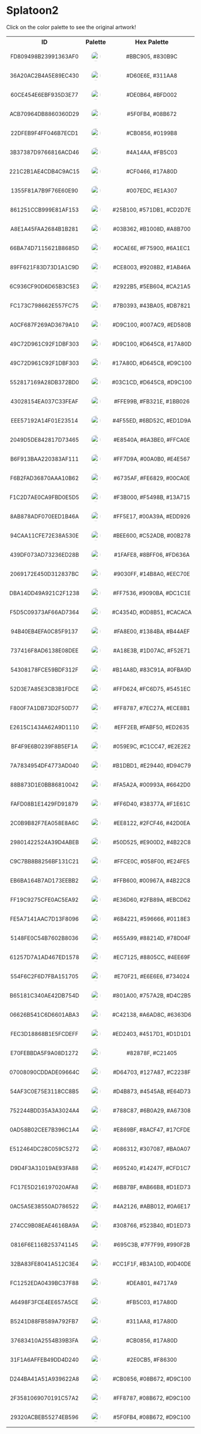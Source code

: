 
<!DOCTYPE html>
<html><body>
<h1>Splatoon2</h1>
<p>Click on the color palette to see the original artwork!</p>
<table style="width:100%">
<tr><th style="text-align: center; vertical-align: middle;">ID</th><th style="text-align: center; vertical-align: middle;">Palette</th><th style="text-align: center; vertical-align: middle;">Hex Palette</th></tr><tr><td style="text-align: center; vertical-align: middle;"><p style="font-size:14px">FD809498B23991363AF0</p></td> <td style="text-align: center; vertical-align: middle;"><a href=https://splatoonwiki.org/wiki/Ink style="font-size:14px"><img style="border-radius: 14px;" src="../media/swatches/FD809498B23991363AF0.png" height="25"></a></td> <td style="text-align: center; vertical-align: middle;"><p style="font-size:14px">#BBC905, #830B9C</p></td></tr><tr><td style="text-align: center; vertical-align: middle;"><p style="font-size:14px">36A20AC2B4A5E89EC430</p></td> <td style="text-align: center; vertical-align: middle;"><a href=https://splatoonwiki.org/wiki/Ink style="font-size:14px"><img style="border-radius: 14px;" src="../media/swatches/36A20AC2B4A5E89EC430.png" height="25"></a></td> <td style="text-align: center; vertical-align: middle;"><p style="font-size:14px">#D60E6E, #311AA8</p></td></tr><tr><td style="text-align: center; vertical-align: middle;"><p style="font-size:14px">60CE454E6EBF935D3E77</p></td> <td style="text-align: center; vertical-align: middle;"><a href=https://splatoonwiki.org/wiki/Ink style="font-size:14px"><img style="border-radius: 14px;" src="../media/swatches/60CE454E6EBF935D3E77.png" height="25"></a></td> <td style="text-align: center; vertical-align: middle;"><p style="font-size:14px">#DE0B64, #BFD002</p></td></tr><tr><td style="text-align: center; vertical-align: middle;"><p style="font-size:14px">ACB70964DB8860360D29</p></td> <td style="text-align: center; vertical-align: middle;"><a href=https://splatoonwiki.org/wiki/Ink style="font-size:14px"><img style="border-radius: 14px;" src="../media/swatches/ACB70964DB8860360D29.png" height="25"></a></td> <td style="text-align: center; vertical-align: middle;"><p style="font-size:14px">#5F0FB4, #08B672</p></td></tr><tr><td style="text-align: center; vertical-align: middle;"><p style="font-size:14px">22DFEB9F4FF046B7ECD1</p></td> <td style="text-align: center; vertical-align: middle;"><a href=https://splatoonwiki.org/wiki/Ink style="font-size:14px"><img style="border-radius: 14px;" src="../media/swatches/22DFEB9F4FF046B7ECD1.png" height="25"></a></td> <td style="text-align: center; vertical-align: middle;"><p style="font-size:14px">#CB0856, #0199B8</p></td></tr><tr><td style="text-align: center; vertical-align: middle;"><p style="font-size:14px">3B37387D9766816ACD46</p></td> <td style="text-align: center; vertical-align: middle;"><a href=https://splatoonwiki.org/wiki/Ink style="font-size:14px"><img style="border-radius: 14px;" src="../media/swatches/3B37387D9766816ACD46.png" height="25"></a></td> <td style="text-align: center; vertical-align: middle;"><p style="font-size:14px">#4A14AA, #FB5C03</p></td></tr><tr><td style="text-align: center; vertical-align: middle;"><p style="font-size:14px">221C2B1AE4CDB4C9AC15</p></td> <td style="text-align: center; vertical-align: middle;"><a href=https://splatoonwiki.org/wiki/Ink style="font-size:14px"><img style="border-radius: 14px;" src="../media/swatches/221C2B1AE4CDB4C9AC15.png" height="25"></a></td> <td style="text-align: center; vertical-align: middle;"><p style="font-size:14px">#CF0466, #17A80D</p></td></tr><tr><td style="text-align: center; vertical-align: middle;"><p style="font-size:14px">1355F81A7B9F76E60E90</p></td> <td style="text-align: center; vertical-align: middle;"><a href=https://splatoonwiki.org/wiki/Ink style="font-size:14px"><img style="border-radius: 14px;" src="../media/swatches/1355F81A7B9F76E60E90.png" height="25"></a></td> <td style="text-align: center; vertical-align: middle;"><p style="font-size:14px">#007EDC, #E1A307</p></td></tr><tr><td style="text-align: center; vertical-align: middle;"><p style="font-size:14px">861251CCB999E81AF153</p></td> <td style="text-align: center; vertical-align: middle;"><a href=https://splatoonwiki.org/wiki/Ink style="font-size:14px"><img style="border-radius: 14px;" src="../media/swatches/861251CCB999E81AF153.png" height="25"></a></td> <td style="text-align: center; vertical-align: middle;"><p style="font-size:14px">#25B100, #571DB1, #CD2D7E</p></td></tr><tr><td style="text-align: center; vertical-align: middle;"><p style="font-size:14px">A8E1A45FAA2684B1B281</p></td> <td style="text-align: center; vertical-align: middle;"><a href=https://splatoonwiki.org/wiki/Ink style="font-size:14px"><img style="border-radius: 14px;" src="../media/swatches/A8E1A45FAA2684B1B281.png" height="25"></a></td> <td style="text-align: center; vertical-align: middle;"><p style="font-size:14px">#03B362, #B1008D, #A8B700</p></td></tr><tr><td style="text-align: center; vertical-align: middle;"><p style="font-size:14px">66BA74D7115621B8685D</p></td> <td style="text-align: center; vertical-align: middle;"><a href=https://splatoonwiki.org/wiki/Ink style="font-size:14px"><img style="border-radius: 14px;" src="../media/swatches/66BA74D7115621B8685D.png" height="25"></a></td> <td style="text-align: center; vertical-align: middle;"><p style="font-size:14px">#0CAE6E, #F75900, #6A1EC1</p></td></tr><tr><td style="text-align: center; vertical-align: middle;"><p style="font-size:14px">89FF621F83D73D1A1C9D</p></td> <td style="text-align: center; vertical-align: middle;"><a href=https://splatoonwiki.org/wiki/Ink style="font-size:14px"><img style="border-radius: 14px;" src="../media/swatches/89FF621F83D73D1A1C9D.png" height="25"></a></td> <td style="text-align: center; vertical-align: middle;"><p style="font-size:14px">#CE8003, #9208B2, #1AB46A</p></td></tr><tr><td style="text-align: center; vertical-align: middle;"><p style="font-size:14px">6C936CF90D6D65B3C5E3</p></td> <td style="text-align: center; vertical-align: middle;"><a href=https://splatoonwiki.org/wiki/Ink style="font-size:14px"><img style="border-radius: 14px;" src="../media/swatches/6C936CF90D6D65B3C5E3.png" height="25"></a></td> <td style="text-align: center; vertical-align: middle;"><p style="font-size:14px">#2922B5, #5EB604, #CA21A5</p></td></tr><tr><td style="text-align: center; vertical-align: middle;"><p style="font-size:14px">FC173C798662E557FC75</p></td> <td style="text-align: center; vertical-align: middle;"><a href=https://splatoonwiki.org/wiki/Ink style="font-size:14px"><img style="border-radius: 14px;" src="../media/swatches/FC173C798662E557FC75.png" height="25"></a></td> <td style="text-align: center; vertical-align: middle;"><p style="font-size:14px">#7B0393, #43BA05, #DB7821</p></td></tr><tr><td style="text-align: center; vertical-align: middle;"><p style="font-size:14px">A0CF687F269AD3679A10</p></td> <td style="text-align: center; vertical-align: middle;"><a href=https://splatoonwiki.org/wiki/Ink style="font-size:14px"><img style="border-radius: 14px;" src="../media/swatches/A0CF687F269AD3679A10.png" height="25"></a></td> <td style="text-align: center; vertical-align: middle;"><p style="font-size:14px">#D9C100, #007AC9, #ED580B</p></td></tr><tr><td style="text-align: center; vertical-align: middle;"><p style="font-size:14px">49C72D961C92F1DBF303</p></td> <td style="text-align: center; vertical-align: middle;"><a href=https://splatoonwiki.org/wiki/Ink style="font-size:14px"><img style="border-radius: 14px;" src="../media/swatches/49C72D961C92F1DBF303.png" height="25"></a></td> <td style="text-align: center; vertical-align: middle;"><p style="font-size:14px">#D9C100, #D645C8, #17A80D</p></td></tr><tr><td style="text-align: center; vertical-align: middle;"><p style="font-size:14px">49C72D961C92F1DBF303</p></td> <td style="text-align: center; vertical-align: middle;"><a href=https://splatoonwiki.org/wiki/Ink style="font-size:14px"><img style="border-radius: 14px;" src="../media/swatches/49C72D961C92F1DBF303.png" height="25"></a></td> <td style="text-align: center; vertical-align: middle;"><p style="font-size:14px">#17A80D, #D645C8, #D9C100</p></td></tr><tr><td style="text-align: center; vertical-align: middle;"><p style="font-size:14px">552817169A28DB372BD0</p></td> <td style="text-align: center; vertical-align: middle;"><a href=https://splatoonwiki.org/wiki/Ink style="font-size:14px"><img style="border-radius: 14px;" src="../media/swatches/552817169A28DB372BD0.png" height="25"></a></td> <td style="text-align: center; vertical-align: middle;"><p style="font-size:14px">#03C1CD, #D645C8, #D9C100</p></td></tr><tr><td style="text-align: center; vertical-align: middle;"><p style="font-size:14px">43028154EA037C33FEAF</p></td> <td style="text-align: center; vertical-align: middle;"><a href=https://splatoonwiki.org/wiki/Ink style="font-size:14px"><img style="border-radius: 14px;" src="../media/swatches/43028154EA037C33FEAF.png" height="25"></a></td> <td style="text-align: center; vertical-align: middle;"><p style="font-size:14px">#FFE99B, #FB321E, #1BB026</p></td></tr><tr><td style="text-align: center; vertical-align: middle;"><p style="font-size:14px">EEE57192A14F01E23514</p></td> <td style="text-align: center; vertical-align: middle;"><a href=https://splatoonwiki.org/wiki/Ink style="font-size:14px"><img style="border-radius: 14px;" src="../media/swatches/EEE57192A14F01E23514.png" height="25"></a></td> <td style="text-align: center; vertical-align: middle;"><p style="font-size:14px">#4F55ED, #6BD52C, #ED1D9A</p></td></tr><tr><td style="text-align: center; vertical-align: middle;"><p style="font-size:14px">2049D5DE842817D73465</p></td> <td style="text-align: center; vertical-align: middle;"><a href=https://splatoonwiki.org/wiki/Ink style="font-size:14px"><img style="border-radius: 14px;" src="../media/swatches/2049D5DE842817D73465.png" height="25"></a></td> <td style="text-align: center; vertical-align: middle;"><p style="font-size:14px">#E8540A, #6A3BE0, #FFCA0E</p></td></tr><tr><td style="text-align: center; vertical-align: middle;"><p style="font-size:14px">B6F913BAA220383AF111</p></td> <td style="text-align: center; vertical-align: middle;"><a href=https://splatoonwiki.org/wiki/Ink style="font-size:14px"><img style="border-radius: 14px;" src="../media/swatches/B6F913BAA220383AF111.png" height="25"></a></td> <td style="text-align: center; vertical-align: middle;"><p style="font-size:14px">#FF7D9A, #00A0B0, #E4E567</p></td></tr><tr><td style="text-align: center; vertical-align: middle;"><p style="font-size:14px">F6B2FAD36870AAA10B62</p></td> <td style="text-align: center; vertical-align: middle;"><a href=https://splatoonwiki.org/wiki/Ink style="font-size:14px"><img style="border-radius: 14px;" src="../media/swatches/F6B2FAD36870AAA10B62.png" height="25"></a></td> <td style="text-align: center; vertical-align: middle;"><p style="font-size:14px">#6735AF, #FE6829, #00CA0E</p></td></tr><tr><td style="text-align: center; vertical-align: middle;"><p style="font-size:14px">F1C2D7AE0CA9FBD0E5D5</p></td> <td style="text-align: center; vertical-align: middle;"><a href=https://splatoonwiki.org/wiki/Ink style="font-size:14px"><img style="border-radius: 14px;" src="../media/swatches/F1C2D7AE0CA9FBD0E5D5.png" height="25"></a></td> <td style="text-align: center; vertical-align: middle;"><p style="font-size:14px">#F3B000, #F5498B, #13A715</p></td></tr><tr><td style="text-align: center; vertical-align: middle;"><p style="font-size:14px">8AB878ADF070EED1B46A</p></td> <td style="text-align: center; vertical-align: middle;"><a href=https://splatoonwiki.org/wiki/Ink style="font-size:14px"><img style="border-radius: 14px;" src="../media/swatches/8AB878ADF070EED1B46A.png" height="25"></a></td> <td style="text-align: center; vertical-align: middle;"><p style="font-size:14px">#FF5E17, #00A39A, #EDD926</p></td></tr><tr><td style="text-align: center; vertical-align: middle;"><p style="font-size:14px">94CAA11CFE72E38A530E</p></td> <td style="text-align: center; vertical-align: middle;"><a href=https://splatoonwiki.org/wiki/Ink style="font-size:14px"><img style="border-radius: 14px;" src="../media/swatches/94CAA11CFE72E38A530E.png" height="25"></a></td> <td style="text-align: center; vertical-align: middle;"><p style="font-size:14px">#BEE600, #C52ADB, #00B278</p></td></tr><tr><td style="text-align: center; vertical-align: middle;"><p style="font-size:14px">439DF073AD73236ED28B</p></td> <td style="text-align: center; vertical-align: middle;"><a href=https://splatoonwiki.org/wiki/Ink style="font-size:14px"><img style="border-radius: 14px;" src="../media/swatches/439DF073AD73236ED28B.png" height="25"></a></td> <td style="text-align: center; vertical-align: middle;"><p style="font-size:14px">#1FAFE8, #8BFF06, #FD636A</p></td></tr><tr><td style="text-align: center; vertical-align: middle;"><p style="font-size:14px">2069172E450D312837BC</p></td> <td style="text-align: center; vertical-align: middle;"><a href=https://splatoonwiki.org/wiki/Ink style="font-size:14px"><img style="border-radius: 14px;" src="../media/swatches/2069172E450D312837BC.png" height="25"></a></td> <td style="text-align: center; vertical-align: middle;"><p style="font-size:14px">#9030FF, #14B8A0, #EEC70E</p></td></tr><tr><td style="text-align: center; vertical-align: middle;"><p style="font-size:14px">DBA14DD49A921C2F1238</p></td> <td style="text-align: center; vertical-align: middle;"><a href=https://splatoonwiki.org/wiki/Ink style="font-size:14px"><img style="border-radius: 14px;" src="../media/swatches/DBA14DD49A921C2F1238.png" height="25"></a></td> <td style="text-align: center; vertical-align: middle;"><p style="font-size:14px">#FF7536, #9090BA, #DC1C1E</p></td></tr><tr><td style="text-align: center; vertical-align: middle;"><p style="font-size:14px">F5D5C09373AF66AD7364</p></td> <td style="text-align: center; vertical-align: middle;"><a href=https://splatoonwiki.org/wiki/Ink style="font-size:14px"><img style="border-radius: 14px;" src="../media/swatches/F5D5C09373AF66AD7364.png" height="25"></a></td> <td style="text-align: center; vertical-align: middle;"><p style="font-size:14px">#C4354D, #0D8B51, #CACACA</p></td></tr><tr><td style="text-align: center; vertical-align: middle;"><p style="font-size:14px">94B40EB4EFA0C85F9137</p></td> <td style="text-align: center; vertical-align: middle;"><a href=https://splatoonwiki.org/wiki/Ink style="font-size:14px"><img style="border-radius: 14px;" src="../media/swatches/94B40EB4EFA0C85F9137.png" height="25"></a></td> <td style="text-align: center; vertical-align: middle;"><p style="font-size:14px">#FA8E00, #1384BA, #B44AEF</p></td></tr><tr><td style="text-align: center; vertical-align: middle;"><p style="font-size:14px">737416F8AD6138E08DEE</p></td> <td style="text-align: center; vertical-align: middle;"><a href=https://splatoonwiki.org/wiki/Ink style="font-size:14px"><img style="border-radius: 14px;" src="../media/swatches/737416F8AD6138E08DEE.png" height="25"></a></td> <td style="text-align: center; vertical-align: middle;"><p style="font-size:14px">#A18E3B, #1D07AC, #F52E71</p></td></tr><tr><td style="text-align: center; vertical-align: middle;"><p style="font-size:14px">54308178FCE59BDF312F</p></td> <td style="text-align: center; vertical-align: middle;"><a href=https://splatoonwiki.org/wiki/Ink style="font-size:14px"><img style="border-radius: 14px;" src="../media/swatches/54308178FCE59BDF312F.png" height="25"></a></td> <td style="text-align: center; vertical-align: middle;"><p style="font-size:14px">#B14A8D, #83C91A, #0FBA9D</p></td></tr><tr><td style="text-align: center; vertical-align: middle;"><p style="font-size:14px">52D3E7A85E3CB3B1FDCE</p></td> <td style="text-align: center; vertical-align: middle;"><a href=https://splatoonwiki.org/wiki/Ink style="font-size:14px"><img style="border-radius: 14px;" src="../media/swatches/52D3E7A85E3CB3B1FDCE.png" height="25"></a></td> <td style="text-align: center; vertical-align: middle;"><p style="font-size:14px">#FFD624, #FC6D75, #5451EC</p></td></tr><tr><td style="text-align: center; vertical-align: middle;"><p style="font-size:14px">F800F7A1DB73D2F50D77</p></td> <td style="text-align: center; vertical-align: middle;"><a href=https://splatoonwiki.org/wiki/Ink style="font-size:14px"><img style="border-radius: 14px;" src="../media/swatches/F800F7A1DB73D2F50D77.png" height="25"></a></td> <td style="text-align: center; vertical-align: middle;"><p style="font-size:14px">#FF8787, #7EC27A, #ECE8B1</p></td></tr><tr><td style="text-align: center; vertical-align: middle;"><p style="font-size:14px">E2615C1434A62A9D1110</p></td> <td style="text-align: center; vertical-align: middle;"><a href=https://splatoonwiki.org/wiki/Ink style="font-size:14px"><img style="border-radius: 14px;" src="../media/swatches/E2615C1434A62A9D1110.png" height="25"></a></td> <td style="text-align: center; vertical-align: middle;"><p style="font-size:14px">#EFF2EB, #FABF50, #ED2635</p></td></tr><tr><td style="text-align: center; vertical-align: middle;"><p style="font-size:14px">BF4F9E6B0239F8B5EF1A</p></td> <td style="text-align: center; vertical-align: middle;"><a href=https://splatoonwiki.org/wiki/Ink style="font-size:14px"><img style="border-radius: 14px;" src="../media/swatches/BF4F9E6B0239F8B5EF1A.png" height="25"></a></td> <td style="text-align: center; vertical-align: middle;"><p style="font-size:14px">#059E9C, #C1CC47, #E2E2E2</p></td></tr><tr><td style="text-align: center; vertical-align: middle;"><p style="font-size:14px">7A7834954DF4773AD040</p></td> <td style="text-align: center; vertical-align: middle;"><a href=https://splatoonwiki.org/wiki/Ink style="font-size:14px"><img style="border-radius: 14px;" src="../media/swatches/7A7834954DF4773AD040.png" height="25"></a></td> <td style="text-align: center; vertical-align: middle;"><p style="font-size:14px">#B1DBD1, #E29440, #D94C79</p></td></tr><tr><td style="text-align: center; vertical-align: middle;"><p style="font-size:14px">88B873D1E0BB86810042</p></td> <td style="text-align: center; vertical-align: middle;"><a href=https://splatoonwiki.org/wiki/Ink style="font-size:14px"><img style="border-radius: 14px;" src="../media/swatches/88B873D1E0BB86810042.png" height="25"></a></td> <td style="text-align: center; vertical-align: middle;"><p style="font-size:14px">#FA5A2A, #00993A, #6642D0</p></td></tr><tr><td style="text-align: center; vertical-align: middle;"><p style="font-size:14px">FAFD08B1E1429FD91879</p></td> <td style="text-align: center; vertical-align: middle;"><a href=https://splatoonwiki.org/wiki/Ink style="font-size:14px"><img style="border-radius: 14px;" src="../media/swatches/FAFD08B1E1429FD91879.png" height="25"></a></td> <td style="text-align: center; vertical-align: middle;"><p style="font-size:14px">#FF6D40, #38377A, #F1E61C</p></td></tr><tr><td style="text-align: center; vertical-align: middle;"><p style="font-size:14px">2C0B9B82F7EA058E8A6C</p></td> <td style="text-align: center; vertical-align: middle;"><a href=https://splatoonwiki.org/wiki/Ink style="font-size:14px"><img style="border-radius: 14px;" src="../media/swatches/2C0B9B82F7EA058E8A6C.png" height="25"></a></td> <td style="text-align: center; vertical-align: middle;"><p style="font-size:14px">#EE8122, #2FCF46, #42D0EA</p></td></tr><tr><td style="text-align: center; vertical-align: middle;"><p style="font-size:14px">29801422524A39D4ABEB</p></td> <td style="text-align: center; vertical-align: middle;"><a href=https://splatoonwiki.org/wiki/Ink style="font-size:14px"><img style="border-radius: 14px;" src="../media/swatches/29801422524A39D4ABEB.png" height="25"></a></td> <td style="text-align: center; vertical-align: middle;"><p style="font-size:14px">#50D525, #E900D2, #4B22C8</p></td></tr><tr><td style="text-align: center; vertical-align: middle;"><p style="font-size:14px">C9C7BB8B8256BF131C21</p></td> <td style="text-align: center; vertical-align: middle;"><a href=https://splatoonwiki.org/wiki/Ink style="font-size:14px"><img style="border-radius: 14px;" src="../media/swatches/C9C7BB8B8256BF131C21.png" height="25"></a></td> <td style="text-align: center; vertical-align: middle;"><p style="font-size:14px">#FFCE0C, #058F00, #E24FE5</p></td></tr><tr><td style="text-align: center; vertical-align: middle;"><p style="font-size:14px">EB6BA164B7AD173EEBB2</p></td> <td style="text-align: center; vertical-align: middle;"><a href=https://splatoonwiki.org/wiki/Ink style="font-size:14px"><img style="border-radius: 14px;" src="../media/swatches/EB6BA164B7AD173EEBB2.png" height="25"></a></td> <td style="text-align: center; vertical-align: middle;"><p style="font-size:14px">#FFB600, #00967A, #4B22C8</p></td></tr><tr><td style="text-align: center; vertical-align: middle;"><p style="font-size:14px">FF19C9275CFE0AC5EA92</p></td> <td style="text-align: center; vertical-align: middle;"><a href=https://splatoonwiki.org/wiki/Ink style="font-size:14px"><img style="border-radius: 14px;" src="../media/swatches/FF19C9275CFE0AC5EA92.png" height="25"></a></td> <td style="text-align: center; vertical-align: middle;"><p style="font-size:14px">#E36D60, #2FB89A, #EBCD62</p></td></tr><tr><td style="text-align: center; vertical-align: middle;"><p style="font-size:14px">FE5A7141AAC7D13F8096</p></td> <td style="text-align: center; vertical-align: middle;"><a href=https://splatoonwiki.org/wiki/Ink style="font-size:14px"><img style="border-radius: 14px;" src="../media/swatches/FE5A7141AAC7D13F8096.png" height="25"></a></td> <td style="text-align: center; vertical-align: middle;"><p style="font-size:14px">#6B4221, #596666, #0118E3</p></td></tr><tr><td style="text-align: center; vertical-align: middle;"><p style="font-size:14px">5148FE0C54B7602B8036</p></td> <td style="text-align: center; vertical-align: middle;"><a href=https://splatoonwiki.org/wiki/Ink style="font-size:14px"><img style="border-radius: 14px;" src="../media/swatches/5148FE0C54B7602B8036.png" height="25"></a></td> <td style="text-align: center; vertical-align: middle;"><p style="font-size:14px">#655A99, #88214D, #78D04F</p></td></tr><tr><td style="text-align: center; vertical-align: middle;"><p style="font-size:14px">61257D7A1AD467ED1578</p></td> <td style="text-align: center; vertical-align: middle;"><a href=https://splatoonwiki.org/wiki/Ink style="font-size:14px"><img style="border-radius: 14px;" src="../media/swatches/61257D7A1AD467ED1578.png" height="25"></a></td> <td style="text-align: center; vertical-align: middle;"><p style="font-size:14px">#EC7125, #8805CC, #4EE69F</p></td></tr><tr><td style="text-align: center; vertical-align: middle;"><p style="font-size:14px">554F6C2F6D7FBA151705</p></td> <td style="text-align: center; vertical-align: middle;"><a href=https://splatoonwiki.org/wiki/Ink style="font-size:14px"><img style="border-radius: 14px;" src="../media/swatches/554F6C2F6D7FBA151705.png" height="25"></a></td> <td style="text-align: center; vertical-align: middle;"><p style="font-size:14px">#E70F21, #E6E6E6, #734024</p></td></tr><tr><td style="text-align: center; vertical-align: middle;"><p style="font-size:14px">B65181C340AE42DB754D</p></td> <td style="text-align: center; vertical-align: middle;"><a href=https://splatoonwiki.org/wiki/Ink style="font-size:14px"><img style="border-radius: 14px;" src="../media/swatches/B65181C340AE42DB754D.png" height="25"></a></td> <td style="text-align: center; vertical-align: middle;"><p style="font-size:14px">#801A00, #757A2B, #D4C2B5</p></td></tr><tr><td style="text-align: center; vertical-align: middle;"><p style="font-size:14px">06626B541C6D6601ABA3</p></td> <td style="text-align: center; vertical-align: middle;"><a href=https://splatoonwiki.org/wiki/Ink style="font-size:14px"><img style="border-radius: 14px;" src="../media/swatches/06626B541C6D6601ABA3.png" height="25"></a></td> <td style="text-align: center; vertical-align: middle;"><p style="font-size:14px">#C42138, #A6AD8C, #6363D6</p></td></tr><tr><td style="text-align: center; vertical-align: middle;"><p style="font-size:14px">FEC3D18868B1E5FCDEFF</p></td> <td style="text-align: center; vertical-align: middle;"><a href=https://splatoonwiki.org/wiki/Ink style="font-size:14px"><img style="border-radius: 14px;" src="../media/swatches/FEC3D18868B1E5FCDEFF.png" height="25"></a></td> <td style="text-align: center; vertical-align: middle;"><p style="font-size:14px">#ED2403, #4517D1, #D1D1D1</p></td></tr><tr><td style="text-align: center; vertical-align: middle;"><p style="font-size:14px">E70FEBBDA5F9A08D1272</p></td> <td style="text-align: center; vertical-align: middle;"><a href=https://splatoonwiki.org/wiki/Ink style="font-size:14px"><img style="border-radius: 14px;" src="../media/swatches/E70FEBBDA5F9A08D1272.png" height="25"></a></td> <td style="text-align: center; vertical-align: middle;"><p style="font-size:14px">#82878F, #C21405</p></td></tr><tr><td style="text-align: center; vertical-align: middle;"><p style="font-size:14px">07008090CDDADE09664C</p></td> <td style="text-align: center; vertical-align: middle;"><a href=https://splatoonwiki.org/wiki/Ink style="font-size:14px"><img style="border-radius: 14px;" src="../media/swatches/07008090CDDADE09664C.png" height="25"></a></td> <td style="text-align: center; vertical-align: middle;"><p style="font-size:14px">#D64703, #127A87, #C2238F</p></td></tr><tr><td style="text-align: center; vertical-align: middle;"><p style="font-size:14px">54AF3C0E75E3118CC8B5</p></td> <td style="text-align: center; vertical-align: middle;"><a href=https://splatoonwiki.org/wiki/Ink style="font-size:14px"><img style="border-radius: 14px;" src="../media/swatches/54AF3C0E75E3118CC8B5.png" height="25"></a></td> <td style="text-align: center; vertical-align: middle;"><p style="font-size:14px">#D4B873, #4545AB, #E64D73</p></td></tr><tr><td style="text-align: center; vertical-align: middle;"><p style="font-size:14px">752244BDD35A3A3024A4</p></td> <td style="text-align: center; vertical-align: middle;"><a href=https://splatoonwiki.org/wiki/Ink style="font-size:14px"><img style="border-radius: 14px;" src="../media/swatches/752244BDD35A3A3024A4.png" height="25"></a></td> <td style="text-align: center; vertical-align: middle;"><p style="font-size:14px">#788C87, #6B0A29, #A67308</p></td></tr><tr><td style="text-align: center; vertical-align: middle;"><p style="font-size:14px">0AD58B02CEE7B396C1A4</p></td> <td style="text-align: center; vertical-align: middle;"><a href=https://splatoonwiki.org/wiki/Ink style="font-size:14px"><img style="border-radius: 14px;" src="../media/swatches/0AD58B02CEE7B396C1A4.png" height="25"></a></td> <td style="text-align: center; vertical-align: middle;"><p style="font-size:14px">#E869BF, #8ACF47, #17CFDE</p></td></tr><tr><td style="text-align: center; vertical-align: middle;"><p style="font-size:14px">E512464DC28C059C5272</p></td> <td style="text-align: center; vertical-align: middle;"><a href=https://splatoonwiki.org/wiki/Ink style="font-size:14px"><img style="border-radius: 14px;" src="../media/swatches/E512464DC28C059C5272.png" height="25"></a></td> <td style="text-align: center; vertical-align: middle;"><p style="font-size:14px">#086312, #307087, #BA0A07</p></td></tr><tr><td style="text-align: center; vertical-align: middle;"><p style="font-size:14px">D9D4F3A31019AE93FA88</p></td> <td style="text-align: center; vertical-align: middle;"><a href=https://splatoonwiki.org/wiki/Ink style="font-size:14px"><img style="border-radius: 14px;" src="../media/swatches/D9D4F3A31019AE93FA88.png" height="25"></a></td> <td style="text-align: center; vertical-align: middle;"><p style="font-size:14px">#695240, #14247F, #CFD1C7</p></td></tr><tr><td style="text-align: center; vertical-align: middle;"><p style="font-size:14px">FC17E5D216197020AFA8</p></td> <td style="text-align: center; vertical-align: middle;"><a href=https://splatoonwiki.org/wiki/Ink style="font-size:14px"><img style="border-radius: 14px;" src="../media/swatches/FC17E5D216197020AFA8.png" height="25"></a></td> <td style="text-align: center; vertical-align: middle;"><p style="font-size:14px">#6B87BF, #AB66B8, #D1ED73</p></td></tr><tr><td style="text-align: center; vertical-align: middle;"><p style="font-size:14px">0AC5A5E38550AD786522</p></td> <td style="text-align: center; vertical-align: middle;"><a href=https://splatoonwiki.org/wiki/Ink style="font-size:14px"><img style="border-radius: 14px;" src="../media/swatches/0AC5A5E38550AD786522.png" height="25"></a></td> <td style="text-align: center; vertical-align: middle;"><p style="font-size:14px">#4A2126, #ABB012, #0A6E17</p></td></tr><tr><td style="text-align: center; vertical-align: middle;"><p style="font-size:14px">274CC9B08EAE4616BA9A</p></td> <td style="text-align: center; vertical-align: middle;"><a href=https://splatoonwiki.org/wiki/Ink style="font-size:14px"><img style="border-radius: 14px;" src="../media/swatches/274CC9B08EAE4616BA9A.png" height="25"></a></td> <td style="text-align: center; vertical-align: middle;"><p style="font-size:14px">#308766, #523B40, #D1ED73</p></td></tr><tr><td style="text-align: center; vertical-align: middle;"><p style="font-size:14px">0816F6E116B253741145</p></td> <td style="text-align: center; vertical-align: middle;"><a href=https://splatoonwiki.org/wiki/Ink style="font-size:14px"><img style="border-radius: 14px;" src="../media/swatches/0816F6E116B253741145.png" height="25"></a></td> <td style="text-align: center; vertical-align: middle;"><p style="font-size:14px">#695C3B, #7F7F99, #990F2B</p></td></tr><tr><td style="text-align: center; vertical-align: middle;"><p style="font-size:14px">32BA83FE8041A512C3E4</p></td> <td style="text-align: center; vertical-align: middle;"><a href=https://splatoonwiki.org/wiki/Ink style="font-size:14px"><img style="border-radius: 14px;" src="../media/swatches/32BA83FE8041A512C3E4.png" height="25"></a></td> <td style="text-align: center; vertical-align: middle;"><p style="font-size:14px">#CC1F1F, #B3A10D, #0D40DE</p></td></tr><tr><td style="text-align: center; vertical-align: middle;"><p style="font-size:14px">FC1252EDA0439BC37F88</p></td> <td style="text-align: center; vertical-align: middle;"><a href=https://splatoonwiki.org/wiki/Ink style="font-size:14px"><img style="border-radius: 14px;" src="../media/swatches/FC1252EDA0439BC37F88.png" height="25"></a></td> <td style="text-align: center; vertical-align: middle;"><p style="font-size:14px">#DEA801, #4717A9</p></td></tr><tr><td style="text-align: center; vertical-align: middle;"><p style="font-size:14px">A6498F3FCE4EE657A5CE</p></td> <td style="text-align: center; vertical-align: middle;"><a href=https://splatoonwiki.org/wiki/Ink style="font-size:14px"><img style="border-radius: 14px;" src="../media/swatches/A6498F3FCE4EE657A5CE.png" height="25"></a></td> <td style="text-align: center; vertical-align: middle;"><p style="font-size:14px">#FB5C03, #17A80D</p></td></tr><tr><td style="text-align: center; vertical-align: middle;"><p style="font-size:14px">B5241D88FB589A792FB7</p></td> <td style="text-align: center; vertical-align: middle;"><a href=https://splatoonwiki.org/wiki/Ink style="font-size:14px"><img style="border-radius: 14px;" src="../media/swatches/B5241D88FB589A792FB7.png" height="25"></a></td> <td style="text-align: center; vertical-align: middle;"><p style="font-size:14px">#311AA8, #17A80D</p></td></tr><tr><td style="text-align: center; vertical-align: middle;"><p style="font-size:14px">37683410A2554B39B3FA</p></td> <td style="text-align: center; vertical-align: middle;"><a href=https://splatoonwiki.org/wiki/Ink style="font-size:14px"><img style="border-radius: 14px;" src="../media/swatches/37683410A2554B39B3FA.png" height="25"></a></td> <td style="text-align: center; vertical-align: middle;"><p style="font-size:14px">#CB0856, #17A80D</p></td></tr><tr><td style="text-align: center; vertical-align: middle;"><p style="font-size:14px">31F1A6AFFEB49DD4D240</p></td> <td style="text-align: center; vertical-align: middle;"><a href=https://splatoonwiki.org/wiki/Ink style="font-size:14px"><img style="border-radius: 14px;" src="../media/swatches/31F1A6AFFEB49DD4D240.png" height="25"></a></td> <td style="text-align: center; vertical-align: middle;"><p style="font-size:14px">#2E0CB5, #F86300</p></td></tr><tr><td style="text-align: center; vertical-align: middle;"><p style="font-size:14px">D244BA41A51A939622A8</p></td> <td style="text-align: center; vertical-align: middle;"><a href=https://splatoonwiki.org/wiki/Ink style="font-size:14px"><img style="border-radius: 14px;" src="../media/swatches/D244BA41A51A939622A8.png" height="25"></a></td> <td style="text-align: center; vertical-align: middle;"><p style="font-size:14px">#CB0856, #08B672, #D9C100</p></td></tr><tr><td style="text-align: center; vertical-align: middle;"><p style="font-size:14px">2F3581069070191C57A2</p></td> <td style="text-align: center; vertical-align: middle;"><a href=https://splatoonwiki.org/wiki/Ink style="font-size:14px"><img style="border-radius: 14px;" src="../media/swatches/2F3581069070191C57A2.png" height="25"></a></td> <td style="text-align: center; vertical-align: middle;"><p style="font-size:14px">#FF8787, #08B672, #D9C100</p></td></tr><tr><td style="text-align: center; vertical-align: middle;"><p style="font-size:14px">29320ACBEB55274EB596</p></td> <td style="text-align: center; vertical-align: middle;"><a href=https://splatoonwiki.org/wiki/Ink style="font-size:14px"><img style="border-radius: 14px;" src="../media/swatches/29320ACBEB55274EB596.png" height="25"></a></td> <td style="text-align: center; vertical-align: middle;"><p style="font-size:14px">#5F0FB4, #08B672, #D9C100</p></td></tr>
</table>
</body></html>
